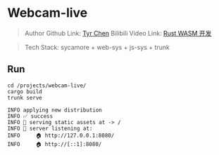 # Webcam-live

> Author Github Link: [Tyr Chen](https://github.com/tyrchen)
> Bilibili Video Link: [Rust WASM 开发](https://www.bilibili.com/video/BV1ML4y1u7ao?vd_source=c585cc38064fea954bf29afebec5c9dc)

> Tech Stack:
> sycamore + web-sys + js-sys + trunk


## Run
```shell
cd /projects/webcam-live/
cargo build
trunk serve

INFO applying new distribution
INFO ✅ success
INFO 📡 serving static assets at -> /
INFO 📡 server listening at:
INFO     🏠 http://127.0.0.1:8080/
INFO     🏠 http://[::1]:8080/
```
